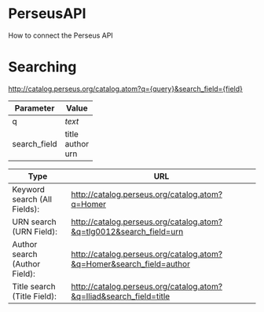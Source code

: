 # PerseusAPI
How to connect the Perseus API

# Searching
http://catalog.perseus.org/catalog.atom?q={query}&search_field={field}

| Parameter | Value
|-----------|-----------
| q | <i>text</i>
| search_field | title<br>author<br>urn

|Type|URL
|----|------------------------------
| Keyword search (All Fields): | http://catalog.perseus.org/catalog.atom?q=Homer
| URN search (URN Field): | http://catalog.perseus.org/catalog.atom?&q=tlg0012&search_field=urn
| Author search (Author Field): | http://catalog.perseus.org/catalog.atom?&q=Homer&search_field=author
| Title search (Title Field): |http://catalog.perseus.org/catalog.atom?&q=Iliad&search_field=title
